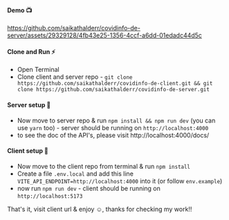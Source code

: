 #### Demo 📺


https://github.com/saikathalderr/covidinfo-de-server/assets/29329128/4fb43e25-1356-4ccf-a6dd-01edadc44d5c



#### Clone and Run ⚡️
 - Open Terminal
 -  Clone client and server repo
		 - `git clone https://github.com/saikathalderr/covidinfo-de-client.git && git clone https://github.com/saikathalderr/covidinfo-de-server.git`

#### Server setup 🧠
 - Now move to server repo & run `npm install && npm run dev` (you can use `yarn` too) - server should be running on `http://localhost:4000`
 - to see the doc of the API's, please visit http://localhost:4000/docs/

#### Client setup 🌈
- Now move to the client repo from terminal & run  `npm install`
- Create a file `.env.local` and add this line `VITE_API_ENDPOINT=http://localhost:4000` into it (or follow `env.example`)
- now run `npm run dev` - client should be running on `http://localhost:5173`

That's it, visit client url & enjoy ☺️, thanks for checking my work!!
